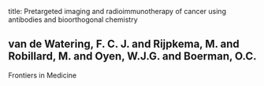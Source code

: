 title: Pretargeted imaging and radioimmunotherapy of cancer using antibodies and bioorthogonal chemistry

## van de Watering, F. C. J. and Rijpkema, M. and Robillard, M. and Oyen, W.J.G. and Boerman, O.C.
Frontiers in Medicine

